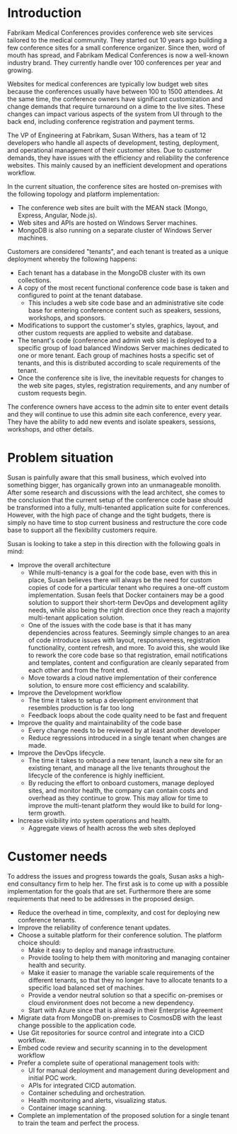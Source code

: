 # Introduction

Fabrikam Medical Conferences provides conference web site services tailored to the medical community. They started out 10 years ago building a few conference sites for a small conference organizer. Since then, word of mouth has spread, and Fabrikam Medical Conferences is now a well-known industry brand. They currently handle over 100 conferences per year and growing.

Websites for medical conferences are typically low budget web sites because the conferences usually have between 100 to 1500 attendees. At the same time, the conference owners have significant customization and change demands that require turnaround on a dime to the live sites. These changes can impact various aspects of the system from UI through to the back end, including conference registration and payment terms.

The VP of Engineering at Fabrikam, Susan Withers, has a team of 12 developers who handle all aspects of development, testing, deployment, and operational management of their customer sites. Due to customer demands, they have issues with the efficiency and reliability the conference websites. This mainly caused by an inefficient development and operations workflow.

In the current situation, the conference sites are hosted on-premises with the following topology and platform implementation:
* The conference web sites are built with the MEAN stack (Mongo, Express, Angular, Node.js).
* Web sites and APIs are hosted on Windows Server machines.
* MongoDB is also running on a separate cluster of Windows Server machines.

Customers are considered "tenants", and each tenant is treated as a unique deployment whereby the following happens:
* Each tenant has a database in the MongoDB cluster with its own collections.
* A copy of the most recent functional conference code base is taken and configured to point at the tenant database.
  * This includes a web site code base and an administrative site code base for entering conference content such as speakers, sessions, workshops, and sponsors.
* Modifications to support the customer's styles, graphics, layout, and other custom requests are applied to website and database.
* The tenant's code (conference and admin web site) is deployed to a specific group of load balanced Windows Server machines dedicated to one or more tenant. Each group of machines hosts a specific set of tenants, and this is distributed according to scale requirements of the tenant.
* Once the conference site is live, the inevitable requests for changes to the web site pages, styles, registration requirements, and any number of custom requests begin.

The conference owners have access to the admin site to enter event details and they will continue to use this admin site each conference, every year. They have the ability to add new events and isolate speakers, sessions, workshops, and other details.

# Problem situation
Susan is painfully aware that this small business, which evolved into something bigger, has organically grown into an unmanageable monolith. After some research and discussions with the lead architect, she comes to the conclusion that the current setup of the conference code base should be transformed into a fully, multi-tenanted application suite for conferences. However, with the high pace of change and the tight budgets, there is simply no have time to stop current business and restructure the core code base to support all the flexibility customers require. 

Susan is looking to take a step in this direction with the following goals in mind:
* Improve the overall architecture
    * While multi-tenancy is a goal for the code base, even with this in place, Susan believes there will always be the need for custom copies of code for a particular tenant who requires a one-off custom implementation. Susan feels that Docker containers may be a good solution to support their short-term DevOps and development agility needs, while also being the right direction once they reach a majority multi-tenant application solution.
    * One of the issues with the code base is that it has many dependencies across features. Seemingly simple changes to an area of code introduce issues with layout, responsiveness, registration functionality, content refresh, and more. To avoid this, she would like to rework the core code base so that registration, email notifications and templates, content and configuration are cleanly separated from each other and from the front end.
    * Move towards a cloud native implementation of their conference solution, to ensure more cost efficiency and scalability. 
* Improve the Development workflow
    * The time it takes to setup a development environment that resembles production is far too long
    * Feedback loops about the code quality need to be fast and frequent
* Improve the quality and maintainability of the code base
    * Every change needs to be reviewed by at least another developer
    * Reduce regressions introduced in a single tenant when changes are made.
* Improve the DevOps lifecycle.
    * The time it takes to onboard a new tenant, launch a new site for an existing tenant, and manage all the live tenants throughout the lifecycle of the conference is highly inefficient.
    * By reducing the effort to onboard customers, manage deployed sites, and monitor health, the company can contain costs and overhead as they continue to grow. This may allow for time to improve the multi-tenant platform they would like to build for long-term growth.
* Increase visibility into system operations and health.
    * Aggregate views of health across the web sites deployed

# Customer needs
To address the issues and progress towards the goals, Susan asks a high-end consultancy firm to help her. The first ask is to come up with a possible implementation for the goals that are set. Furthermore there are some requirements that need to be addresses in the proposed design.

* Reduce the overhead in time, complexity, and cost for deploying new conference tenants.
* Improve the reliability of conference tenant updates.
* Choose a suitable platform for their conference solution. The platform choice should:
    * Make it easy to deploy and manage infrastructure.
    * Provide tooling to help them with monitoring and managing container health and security.
    * Make it easier to manage the variable scale requirements of the different tenants, so that they no longer have to allocate tenants to a specific load balanced set of machines.
    * Provide a vendor neutral solution so that a specific on-premises or cloud environment does not become a new dependency.
    * Start with Azure since that is already in their Enterprise Agreement
* Migrate data from MongoDB on-premises to CosmosDB with the least change possible to the application code.
* Use Git repositories for source control and integrate into a CICD workflow.
* Embed code review and security scanning in to the development workflow
* Prefer a complete suite of operational management tools with:
    * UI for manual deployment and management during development and initial POC work.
    * APIs for integrated CICD automation.
    * Container scheduling and orchestration.
    * Health monitoring and alerts, visualizing status.
    * Container image scanning.
* Complete an implementation of the proposed solution for a single tenant to train the team and perfect the process.


